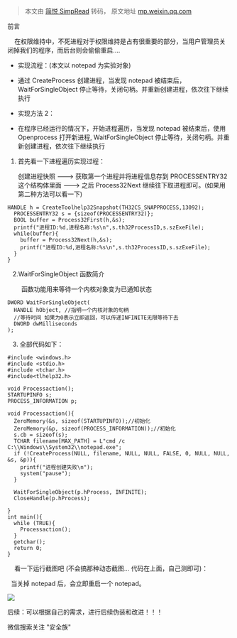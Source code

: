 > 本文由 [简悦 SimpRead](http://ksria.com/simpread/) 转码， 原文地址 [mp.weixin.qq.com](https://mp.weixin.qq.com/s/1GhjPhG5bCyV-KnopM8gzg)

前言

    在权限维持中，不死进程对于权限维持是占有很重要的部分，当用户管理员关闭掉我们的程序，而后台则会偷偷重启....

*   实现流程：(本文以 notepad 为实验对象)
    
*   通过 CreateProcess 创建进程，当发现 notepad 被结束后，WaitForSingleObject 停止等待，关闭句柄。并重新创建进程，依次往下继续执行
    
*   实现方法 2：
    
*   在程序已经运行的情况下，开始进程遍历，当发现 notepad 被结束后，使用 Openprocess 打开新进程, WaitForSingleObject 停止等待，关闭句柄。并重新创建进程，依次往下继续执行  
    

1.  首先看一下进程遍历实现过程：
    
    创建进程快照 ---> 获取第一个进程并将进程信息存到 PROCESSENTRY32 这个结构体里面 ---> 之后 Process32Next 继续往下取进程即可。(如果用第二种方法可以看一下)  
    

```
HANDLE h = CreateToolhelp32Snapshot(TH32CS_SNAPPROCESS,13092);
  PROCESSENTRY32 s = {sizeof(PROCESSENTRY32)};
  BOOL buffer = Process32First(h,&s);
  printf("进程ID:%d,进程名称:%s\n",s.th32ProcessID,s.szExeFile);
  while(buffer){
    buffer = Process32Next(h,&s);
    printf("进程ID:%d,进程名称:%s\n",s.th32ProcessID,s.szExeFile);
  }
}
```

   2.WaitForSingleObject 函数简介

        函数功能用来等待一个内核对象变为已通知状态

```
DWORD WaitForSingleObject(
  HANDLE hObject, //指明一个内核对象的句柄
  //等待时间 如果为0表示立即返回，可以传递INFINITE无限等待下去
  DWORD dwMilliseconds
);
```

   3. 全部代码如下：  

```
#include <windows.h> 
#include <stdio.h> 
#include <tchar.h> 
#include<tlhelp32.h> 

void Processaction();
STARTUPINFO s;
PROCESS_INFORMATION p;

void Processaction(){
  ZeroMemory(&s, sizeof(STARTUPINFO));//初始化
  ZeroMemory(&p, sizeof(PROCESS_INFORMATION));//初始化
  s.cb = sizeof(s);
  TCHAR filename[MAX_PATH] = L"cmd /c C:\\Windows\\System32\\notepad.exe";
  if (!CreateProcess(NULL, filename, NULL, NULL, FALSE, 0, NULL, NULL, &s, &p)){
    printf("进程创建失败\n");
    system("pause");
  }

  WaitForSingleObject(p.hProcess, INFINITE);
  CloseHandle(p.hProcess);

}
int main(){
  while (TRUE){
    Processaction();
  }
  getchar();
  return 0;
}
```

    看一下运行截图吧 (不会搞那种动态截图... 代码在上面，自己测即可)：

  当关掉 notepad 后，会立即重启一个 notepad。

![](https://mmbiz.qpic.cn/mmbiz_png/8miblt1VEWywC0iad8hnVJYNJFLUAia5avUS16Ts7dGVficLyCiaaM4Sia8qHsTQ0Jjuqhrs7d1uzs4ibquJT44oIT6bw/640?wx_fmt=png)

后续：可以根据自己的需求，进行后续伪装和改进！！！  

微信搜索关注 "安全族"